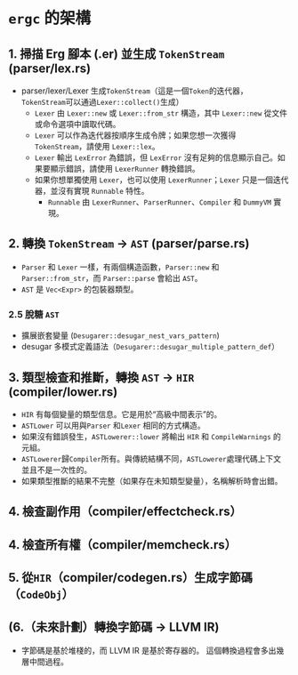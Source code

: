 # `ergc` 的架構

## 1. 掃描 Erg 腳本 (.er) 並生成 `TokenStream` (parser/lex.rs)

* parser/lexer/Lexer 生成`TokenStream`（這是一個`Token`的迭代器，`TokenStream`可以通過`Lexer::collect()`生成）
  * `Lexer` 由 `Lexer::new` 或 `Lexer::from_str` 構造，其中 `Lexer::new` 從文件或命令選項中讀取代碼。
  * `Lexer` 可以作為迭代器按順序生成令牌；如果您想一次獲得 `TokenStream`，請使用 `Lexer::lex`。
  * `Lexer` 輸出 `LexError` 為錯誤，但 `LexError` 沒有足夠的信息顯示自己。如果要顯示錯誤，請使用 `LexerRunner` 轉換錯誤。
  * 如果你想單獨使用 `Lexer`，也可以使用 `LexerRunner`；`Lexer` 只是一個迭代器，並沒有實現 `Runnable` 特性。
    * `Runnable` 由 `LexerRunner`、`ParserRunner`、`Compiler` 和 `DummyVM` 實現。

## 2. 轉換 `TokenStream` -> `AST` (parser/parse.rs)

* `Parser` 和 `Lexer` 一樣，有兩個構造函數，`Parser::new` 和 `Parser::from_str`，而 `Parser::parse` 會給出 `AST`。
* `AST` 是 `Vec<Expr>` 的包裝器類型。

### 2.5 脫糖 `AST`

* 擴展嵌套變量 (`Desugarer::desugar_nest_vars_pattern`)
* desugar 多模式定義語法（`Desugarer::desugar_multiple_pattern_def`）

## 3. 類型檢查和推斷，轉換 `AST` -> `HIR` (compiler/lower.rs)

* `HIR` 有每個變量的類型信息。它是用於“高級中間表示”的。
* `ASTLower` 可以用與`Parser` 和`Lexer` 相同的方式構造。
* 如果沒有錯誤發生，`ASTLowerer::lower` 將輸出 `HIR` 和 `CompileWarnings` 的元組。
* `ASTLowerer`歸`Compiler`所有。與傳統結構不同，`ASTLowerer`處理代碼上下文並且不是一次性的。
* 如果類型推斷的結果不完整（如果存在未知類型變量），名稱解析時會出錯。

## 4. 檢查副作用（compiler/effectcheck.rs）

## 4. 檢查所有權（compiler/memcheck.rs）

## 5. 從`HIR`（compiler/codegen.rs）生成字節碼（`CodeObj`）

## (6.（未來計劃）轉換字節碼 -> LLVM IR)

* 字節碼是基於堆棧的，而 LLVM IR 是基於寄存器的。
  這個轉換過程會多出幾層中間過程。
